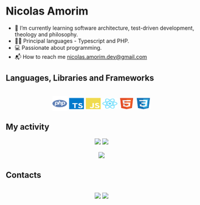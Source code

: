 # Nicolas Amorim

- 🌱 I’m currently learning software architecture, test-driven development, theology and philosophy.
- 👨‍💻 Principal languages - Typescript and PHP.
- 💻 Passionate about programming.
- 📬 How to reach me <a href="mailto:nicolas.amorim.dev@gmail.com">nicolas.amorim.dev@gmail.com</a>

## Languages, Libraries and Frameworks

<div align="center"><br>
  <img align="center" height="40" width="40" src="https://raw.githubusercontent.com/devicons/devicon/master/icons/php/php-plain.svg">
  <img align="center" height="30" width="40" src="https://raw.githubusercontent.com/devicons/devicon/master/icons/typescript/typescript-plain.svg">
  <img align="center" height="30" width="40" src="https://raw.githubusercontent.com/devicons/devicon/master/icons/javascript/javascript-plain.svg">
  <img align="center" height="30" width="40" src="https://raw.githubusercontent.com/devicons/devicon/master/icons/react/react-original.svg">
  <img align="center" height="30" width="40" src="https://raw.githubusercontent.com/devicons/devicon/master/icons/html5/html5-original.svg">
  <img align="center" height="30" width="40" src="https://raw.githubusercontent.com/devicons/devicon/master/icons/css3/css3-original.svg">
</div>

## My activity

<div align="center">
  <img height="200em" src="https://github-readme-stats.vercel.app/api?username=Nick3n&show_icons=true&theme=tokyonight&include_all_commits=true&count_private=true" />
  <img height="180em" src="https://github-readme-stats.vercel.app/api/top-langs/?username=Nick3n&layout=compact&langs_count=6&theme=tokyonight" /><br><br>
    <img height="180em" src="https://github-readme-stats.vercel.app/api/wakatime?username=nick3n&theme=tokyonight&langs_count=6" />
</div>

## Contacts
<div align="center"><br>
  <a href="mailto:nicolas.amorim@dampa.com"><img src="https://img.shields.io/badge/E--mail-black?style=for-the-badge&logo=gmail&logoColor=white" target="_blank"></a>
  <a href="https://www.linkedin.com/in/nicolas-amorim-343202167/" target="_blank"><img src="https://img.shields.io/badge/-LinkedIn-%230077B5?style=for-the-badge&logo=linkedin&logoColor=white" target="_blank"></a> 

</div>
